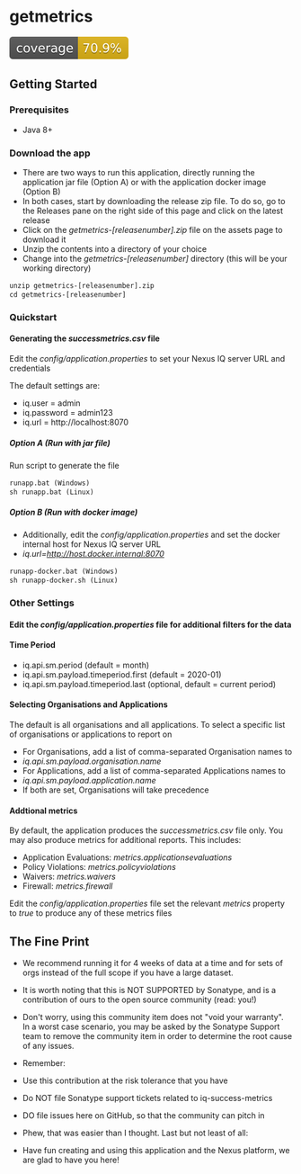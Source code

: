 # getmetrics
![Coverage](.github/badges/jacoco.svg)

## Getting Started

### Prerequisites
  * Java 8+

### Download the app 
  * There are two ways to run this application, directly running the application jar file (Option A) or with the application docker image (Option B)
  * In both cases, start by downloading the release zip file. To do so, go to the Releases pane on the right side of this page and click on the latest release
  * Click on the *getmetrics-[releasenumber].zip* file on the assets page to download it
  * Unzip the contents into a directory of your choice
  * Change into the *getmetrics-[releasenumber]* directory (this will be your working directory)

```
unzip getmetrics-[releasenumber].zip
cd getmetrics-[releasenumber]
```

### Quickstart

#### Generating the *successmetrics.csv* file

Edit the *config/application.properties* to set your Nexus IQ server URL and credentials

The default settings are:

* iq.user = admin
* iq.password = admin123
* iq.url = http://localhost:8070

##### Option A (Run with jar file)


Run script to generate the file
```
runapp.bat (Windows)
sh runapp.bat (Linux)
```

##### Option B (Run with docker image)
* Additionally, edit the *config/application.properties* and set the docker internal host for Nexus IQ server URL
* *iq.url=http://host.docker.internal:8070*
```
runapp-docker.bat (Windows)
sh runapp-docker.sh (Linux)
```

### Other Settings

#### Edit the *config/application.properties* file for additional filters for the data

#### Time Period

* iq.api.sm.period (default = month)
* iq.api.sm.payload.timeperiod.first (default = 2020-01)
* iq.api.sm.payload.timeperiod.last (optional, default = current period)

#### Selecting Organisations and Applications
The default is all organisations and all applications. 
To select a specific list of organisations or applications to report on
* For Organisations, add a list of comma-separated Organisation names to 
* *iq.api.sm.payload.organisation.name* 
* For Applications, add a list of comma-separated Applications names to 
* *iq.api.sm.payload.application.name* 
* If both are set, Organisations will take precedence

#### Addtional metrics
By default, the application produces the *successmetrics.csv* file only. You may also produce metrics for additional reports. This includes:
* Application Evaluations: *metrics.applicationsevaluations*
* Policy Violations: *metrics.policyviolations*
* Waivers: *metrics.waivers*
* Firewall: *metrics.firewall*

Edit the *config/application.properties* file set the relevant *metrics* property to *true* to produce any of these metrics files

## The Fine Print
* We recommend running it for 4 weeks of data at a time and for sets of orgs instead of the full scope if you have a large dataset.
* It is worth noting that this is NOT SUPPORTED by Sonatype, and is a contribution of ours to the open source community (read: you!)

* Don't worry, using this community item does not "void your warranty". In a worst case scenario, you may be asked by the Sonatype Support team to remove the community item in order to determine the root cause of any issues.

* Remember:

* Use this contribution at the risk tolerance that you have
* Do NOT file Sonatype support tickets related to iq-success-metrics
* DO file issues here on GitHub, so that the community can pitch in
* Phew, that was easier than I thought. Last but not least of all:

* Have fun creating and using this application and the Nexus platform, we are glad to have you here!


